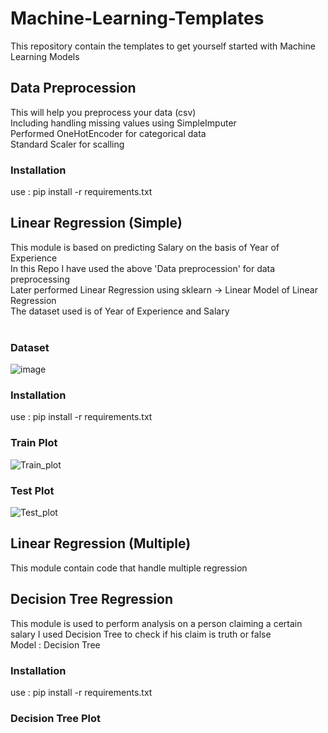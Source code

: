 # Machine-Learning-Templates
This repository contain the templates to get yourself started with Machine Learning Models
## Data Preprocession
This will help you preprocess your data (csv)<br /> 
Including handling missing values using SimpleImputer<br />
Performed OneHotEncoder for categorical data<br />
Standard Scaler for scalling<br />
### Installation
use : pip install -r requirements.txt<br />

## Linear Regression (Simple)
This module is based on predicting Salary on the basis of Year of Experience<br />
In this Repo I have used the above 'Data preprocession' for data preprocessing <br />
Later performed Linear Regression using sklearn -> Linear Model of Linear Regression <br />
The dataset used is of Year of Experience and Salary<br /><br />
### Dataset
![image](https://user-images.githubusercontent.com/63501850/94110014-c2c9ab00-fdf6-11ea-9038-4008c12ea2e6.png)
<br />
### Installation
use : pip install -r requirements.txt<br />
### Train Plot
![Train_plot](https://user-images.githubusercontent.com/63501850/94110973-43d57200-fdf8-11ea-829e-c1329644b56b.png)
### Test Plot
![Test_plot](https://user-images.githubusercontent.com/63501850/94110979-45069f00-fdf8-11ea-9a14-c4216b4bad6c.png)

## Linear Regression (Multiple)
This module contain code that handle multiple regression<br />

## Decision Tree Regression
This module is used to perform analysis on a person claiming a certain salary I used Decision Tree to check if his claim is truth or false<br />
Model : Decision Tree<br />
### Installation
use : pip install -r requirements.txt<br />
### Decision Tree Plot


